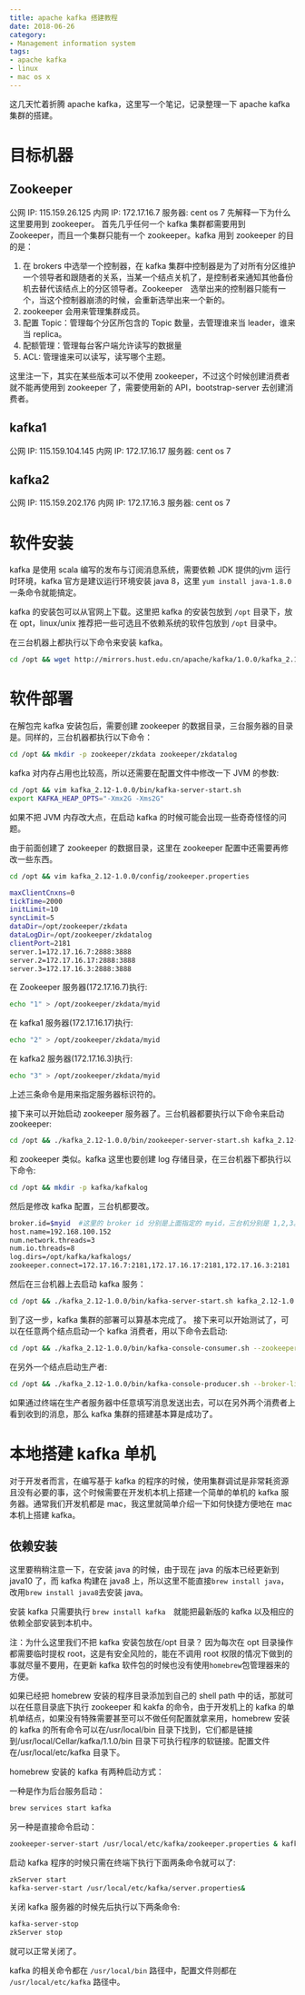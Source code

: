 ```yaml
---
title: apache kafka 搭建教程
date: 2018-06-26
category: 
- Management information system
tags:
- apache kafka
- linux
- mac os x
---
```


这几天忙着折腾 apache kafka，这里写一个笔记，记录整理一下 apache kafka 集群的搭建。

# 目标机器
## Zookeeper
公网 IP: 115.159.26.125
内网 IP: 172.17.16.7
服务器: cent os 7
先解释一下为什么这里要用到 zookeeper。
首先几乎任何一个 kafka 集群都需要用到 Zookeeper，而且一个集群只能有一个 zookeeper。kafka 用到 zookeeper 的目的是：

1. 在 brokers 中选举一个控制器，在 kafka 集群中控制器是为了对所有分区维护一个领导者和跟随者的关系，当某一个结点关机了，是控制者来通知其他备份机去替代该结点上的分区领导者。Zookeeper　选举出来的控制器只能有一个，当这个控制器崩溃的时候，会重新选举出来一个新的。
2. zookeeper 会用来管理集群成员。
3. 配置 Topic：管理每个分区所包含的 Topic 数量，去管理谁来当 leader，谁来当 replica。
4. 配额管理：管理每台客户端允许读写的数据量
5. ACL: 管理谁来可以读写，读写哪个主题。

这里注一下，其实在某些版本可以不使用 zookeeper，不过这个时候创建消费者就不能再使用到 zookeeper 了，需要使用新的 API，bootstrap-server 去创建消费者。

## kafka1
公网 IP: 115.159.104.145
内网 IP: 172.17.16.17 
服务器:  cent os 7

## kafka2
公网 IP: 115.159.202.176
内网 IP: 172.17.16.3 
服务器:  cent os 7

# 软件安装
kafka 是使用 scala 编写的发布与订阅消息系统，需要依赖 JDK 提供的jvm 运行时环境，kafka 官方是建议运行环境安装 java 8，这里 `yum install java-1.8.0` 一条命令就能搞定。

kafka 的安装包可以从官网上下载。这里把 kafka 的安装包放到 `/opt` 目录下，放在 opt，linux/unix 推荐把一些可选且不依赖系统的软件包放到 `/opt` 目录中。

在三台机器上都执行以下命令来安装 kafka。
```bash
cd /opt && wget http://mirrors.hust.edu.cn/apache/kafka/1.0.0/kafka_2.12-1.0.0.tgz && tar xvf kafka_2.12-1.0.0.tgz
```

# 软件部署　
在解包完 kafka 安装包后，需要创建 zookeeper 的数据目录，三台服务器的目录是。同样的，三台机器都执行以下命令：

```bash
cd /opt && mkdir -p zookeeper/zkdata zookeeper/zkdatalog
```

kafka 对内存占用也比较高，所以还需要在配置文件中修改一下 JVM 的参数:
```bash
cd /opt && vim kafka_2.12-1.0.0/bin/kafka-server-start.sh
export KAFKA_HEAP_OPTS="-Xmx2G -Xms2G"
```
如果不把 JVM 内存改大点，在启动 kafka 的时候可能会出现一些奇奇怪怪的问题。

由于前面创建了 zookeeper 的数据目录，这里在 zookeeper 配置中还需要再修改一些东西。
```bash
cd /opt && vim kafka_2.12-1.0.0/config/zookeeper.properties
```
```bash
maxClientCnxns=0
tickTime=2000
initLimit=10
syncLimit=5
dataDir=/opt/zookeeper/zkdata
dataLogDir=/opt/zookeeper/zkdatalog
clientPort=2181
server.1=172.17.16.7:2888:3888
server.2=172.17.16.17:2888:3888
server.3=172.17.16.3:2888:3888
```
在 Zookeeper 服务器(172.17.16.7)执行:
```bash
echo "1" > /opt/zookeeper/zkdata/myid
```
在 kafka1 服务器(172.17.16.17)执行:
```bash
echo "2" > /opt/zookeeper/zkdata/myid
```
在 kafka2 服务器(172.17.16.3)执行:
```bash
echo "3" > /opt/zookeeper/zkdata/myid
```
上述三条命令是用来指定服务器标识符的。

接下来可以开始启动 zookeeper 服务器了。三台机器都要执行以下命令来启动 zookeeper:
```bash
cd /opt && ./kafka_2.12-1.0.0/bin/zookeeper-server-start.sh kafka_2.12-1.0.0/config/zookeeper.properties &
```

和 zookeeper 类似。kafka 这里也要创建 log 存储目录，在三台机器下都执行以下命令:
```bash
cd /opt && mkdir -p kafka/kafkalog
```
然后是修改 kafka 配置，三台机都要改。
```bash
broker.id=$myid  #这里的 broker id 分别是上面指定的 myid，三台机分别是 1,2,3。
host.name=192.168.100.152
num.network.threads=3
num.io.threads=8
log.dirs=/opt/kafka/kafkalogs/
zookeeper.connect=172.17.16.7:2181,172.17.16.17:2181,172.17.16.3:2181
```
然后在三台机器上去启动 kafka 服务：
```bash
cd /opt && ./kafka_2.12-1.0.0/bin/kafka-server-start.sh kafka_2.12-1.0.0/config/server.properties &
```

到了这一步，kafka 集群的部署可以算基本完成了。
接下来可以开始测试了，可以在任意两个结点启动一个 kafka 消费者，用以下命令去启动:

```bash
cd /opt && ./kafka_2.12-1.0.0/bin/kafka-console-consumer.sh --zookeeper 172.17.16.7:2181，172.17.16.17:2181,172.17.16.3:2181 --topic message_publish
```
在另外一个结点启动生产者:
```bash
cd /opt && ./kafka_2.12-1.0.0/bin/kafka-console-producer.sh --broker-list 172.17.16.7:9002，172.17.16.17:9002,172.17.16.3:9002 --topic message_publish
```
如果通过终端在生产者服务器中任意填写消息发送出去，可以在另外两个消费者上看到收到的消息，那么 kafka 集群的搭建基本算是成功了。



# 本地搭建 kafka 单机
对于开发者而言，在编写基于 kafka 的程序的时候，使用集群调试是非常耗资源且没有必要的事，这个时候需要在开发机本机上搭建一个简单的单机的 kafka 服务器。通常我们开发机都是 mac，我这里就简单介绍一下如何快捷方便地在 mac 本机上搭建 kafka。

## 依赖安装
这里要稍稍注意一下，在安装 java 的时候，由于现在 java 的版本已经更新到 java10 了，而 kafka 构建在 java8 上，所以这里不能直接`brew install java`，改用`brew install java8`去安装 java。

安装 kafka 只需要执行 ```brew install kafka```　就能把最新版的 kafka 以及相应的依赖全部安装到本机中。

注：为什么这里我们不把 kafka 安装包放在/opt 目录？ 因为每次在 opt 目录操作都需要临时提权 root，这是有安全风险的，能在不调用 root 权限的情况下做到的事就尽量不要用，在更新 kafka 软件包的时候也没有使用`homebrew`包管理器来的方便。

如果已经把 homebrew 安装的程序目录添加到自己的 shell path 中的话，那就可以在任意目录底下执行 zookeeper 和 kakfa 的命令，由于开发机上的 kafka 的单机单结点，如果没有特殊需要甚至可以不做任何配置就拿来用，homebrew 安装的 kafka 的所有命令可以在/usr/local/bin 目录下找到，它们都是链接到/usr/local/Cellar/kafka/1.1.0/bin 目录下可执行程序的软链接。配置文件在/usr/local/etc/kafka 目录下。

homebrew 安装的 kafka 有两种启动方式：

一种是作为后台服务启动：

```bash
brew services start kafka
```

另一种是直接命令启动：

```bash
zookeeper-server-start /usr/local/etc/kafka/zookeeper.properties & kafka-server-start /usr/local/etc/kafka/server.properties
```

启动 kafka 程序的时候只需在终端下执行下面两条命令就可以了:
```bash
zkServer start
kafka-server-start /usr/local/etc/kafka/server.properties&
```

关闭 kafka 服务器的时候先后执行以下两条命令:
```bash
kafka-server-stop
zkServer stop
```
就可以正常关闭了。

kafka 的相关命令都在 `/usr/local/bin` 路径中，配置文件则都在 `/usr/local/etc/kafka` 路径中。


